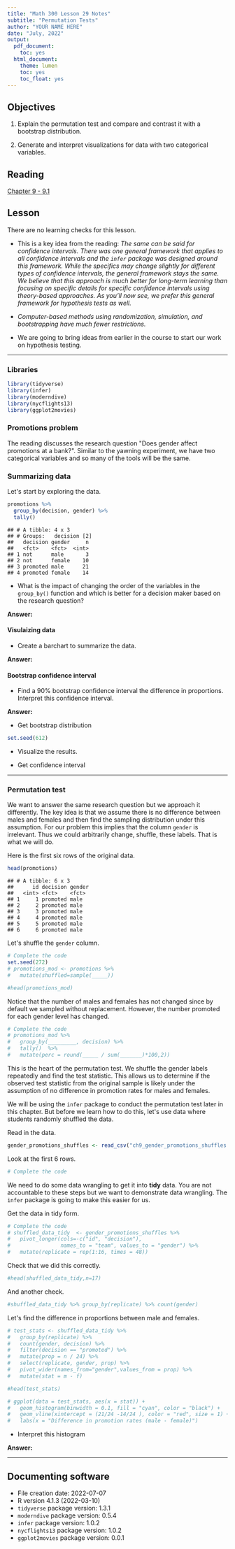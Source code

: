 ```yaml
---
title: "Math 300 Lesson 29 Notes"
subtitle: "Permutation Tests"
author: "YOUR NAME HERE"
date: "July, 2022"
output:
  pdf_document:
    toc: yes
  html_document:
    theme: lumen
    toc: yes
    toc_float: yes
---
```





## Objectives

1. Explain the permutation test and compare and contrast it with a bootstrap distribution.    

2. Generate and interpret visualizations for data with two categorical variables. 

## Reading 

[Chapter 9 - 9.1](https://moderndive.com/9-hypothesis-testing.html)


## Lesson 

There are no learning checks for this lesson. 

+ This is a key idea from the reading: *The same can be said for confidence intervals. There was one general framework that applies to all confidence intervals and the `infer` package was designed around this framework. While the specifics may change slightly for different types of confidence intervals, the general framework stays the same. We believe that this approach is much better for long-term learning than focusing on specific details for specific confidence intervals using theory-based approaches. As you’ll now see, we prefer this general framework for hypothesis tests as well.*

+ *Computer-based methods using randomization, simulation, and bootstrapping have much fewer restrictions.*

+ We are going to bring ideas from earlier in the course to start our work on hypothesis testing.  

***

### Libraries 


```r
library(tidyverse)
library(infer)
library(moderndive)
library(nycflights13)
library(ggplot2movies)
```


### Promotions problem

The reading discusses the research question "Does gender affect promotions at a bank?". Similar to the yawning experiment, we have two categorical variables and so many of the tools will be the same.

### Summarizing data

Let's start by exploring the data.


```r
promotions %>% 
  group_by(decision, gender) %>%
  tally()
```

```
## # A tibble: 4 x 3
## # Groups:   decision [2]
##   decision gender     n
##   <fct>    <fct>  <int>
## 1 not      male       3
## 2 not      female    10
## 3 promoted male      21
## 4 promoted female    14
```

- What is the impact of changing the order of the variables in the `group_by()` function and which is better for a decision maker based on the research question?

**Answer:** 


#### Visulaizing data

- Create a barchart to summarize the data.

**Answer:** 



#### Bootstrap confidence interval 

- Find a 90% bootstrap confidence interval the difference in proportions. Interpret this confidence interval.

**Answer:** 

- Get bootstrap distribution


```r
set.seed(612)
```


- Visualize the results.



- Get confidence interval



***

### Permutation test

We want to answer the same research question but we approach it differently. The key idea is that we assume there is no difference between males and females and then find the sampling distribution under this assumption. For our problem this implies that the column `gender` is irrelevant. Thus we could arbitrarily change, shuffle, these labels. That is what we will do.

Here is the first six rows of the original data.


```r
head(promotions)
```

```
## # A tibble: 6 x 3
##      id decision gender
##   <int> <fct>    <fct> 
## 1     1 promoted male  
## 2     2 promoted male  
## 3     3 promoted male  
## 4     4 promoted male  
## 5     5 promoted male  
## 6     6 promoted male
```

Let's shuffle the `gender` column.


```r
# Complete the code
set.seed(272)
# promotions_mod <- promotions %>%
#   mutate(shuffled=sample(_____)) 
```



```r
#head(promotions_mod)
```

Notice that the number of males and females has not changed since by default we sampled without replacement. However, the number promoted for each gender level has changed.


```r
# Complete the code
# promotions_mod %>% 
#   group_by(_________, decision) %>%
#   tally()  %>%
#   mutate(perc = round(_____ / sum(_______)*100,2))
```

This is the heart of the permutation test. We shuffle the gender labels repeatedly and find the test statistic. This allows us to determine if the observed test statistic from the original sample is likely under the assumption of no difference in promotion rates for males and females.

We will be using the `infer` package to conduct the permutation test later in this chapter. But before we learn how to do this, let's use data where students randomly shuffled the data.

Read in the data.


```r
gender_promotions_shuffles <- read_csv("ch9_gender_promotions_shuffles.csv")
```

Look at the first 6 rows.


```r
# Complete the code
```

We need to do some data wrangling to get it into **tidy** data. You are not accountable to these steps but we want to demonstrate data wrangling. The `infer` package is going to make this easier for us.

Get the data in tidy form.


```r
# Complete the code
# shuffled_data_tidy  <- gender_promotions_shuffles %>%
#   pivot_longer(cols=-c("id", "decision"),
#                names_to = "team", values_to = "gender") %>%
#   mutate(replicate = rep(1:16, times = 48)) 
```

Check that we did this correctly.


```r
#head(shuffled_data_tidy,n=17)
```

And another check.


```r
#shuffled_data_tidy %>% group_by(replicate) %>% count(gender)
```

Let's find the difference in proportions between male and females.


```r
# test_stats <- shuffled_data_tidy %>%
#   group_by(replicate) %>%
#   count(gender, decision) %>%
#   filter(decision == "promoted") %>%
#   mutate(prop = n / 24) %>%
#   select(replicate, gender, prop) %>%
#   pivot_wider(names_from="gender",values_from = prop) %>%
#   mutate(stat = m - f)
```



```r
#head(test_stats)
```



```r
# ggplot(data = test_stats, aes(x = stat)) +
#   geom_histogram(binwidth = 0.1, fill = "cyan", color = "black") +
#   geom_vline(xintercept = (21/24 -14/24 ), color = "red", size = 1) +
#   labs(x = "Difference in promotion rates (male - female)")
```

- Interpret this histogram

**Answer:** 


***

## Documenting software 

  * File creation date: 2022-07-07
  * R version 4.1.3 (2022-03-10)
  * `tidyverse` package version: 1.3.1
  * `moderndive` package version: 0.5.4
  * `infer` package version: 1.0.2
  * `nycflights13` package version: 1.0.2
  * `ggplot2movies` package version: 0.0.1

